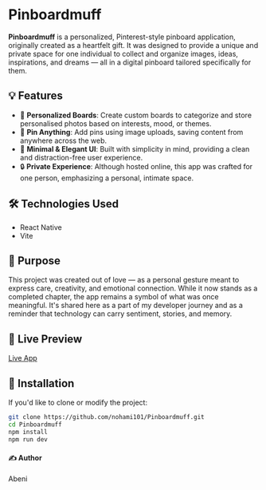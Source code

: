 # Pinboardmuff

**Pinboardmuff** is a personalized, Pinterest-style pinboard application, originally created as a heartfelt gift. It was designed to provide a unique and private space for one individual to collect and organize images, ideas, inspirations, and dreams — all in a digital pinboard tailored specifically for them.

## 💡 Features

- 🌸 **Personalized Boards**: Create custom boards to categorize and store personalised photos based on interests, mood, or themes.
- 📌 **Pin Anything**: Add pins using image uploads, saving content from anywhere across the web.
- 🎨 **Minimal & Elegant UI**: Built with simplicity in mind, providing a clean and distraction-free user experience.
- 🔒 **Private Experience**: Although hosted online, this app was crafted for one person, emphasizing a personal, intimate  space.

## 🛠️ Technologies Used

- React Native
- Vite

## 🌱 Purpose

This project was created out of love — as a personal gesture meant to express care, creativity, and emotional connection. While it now stands as a completed chapter, the app remains a symbol of what was once meaningful. It's shared here as a part of my developer journey and as a reminder that technology can carry sentiment, stories, and memory.

## 🔗 Live Preview

[Live App](https://pinboardmuff.netlify.app/)


## 📁 Installation

If you'd like to clone or modify the project:

```bash
git clone https://github.com/nohami101/Pinboardmuff.git
cd Pinboardmuff
npm install
npm run dev
```



#### ✍️ Author
Abeni
